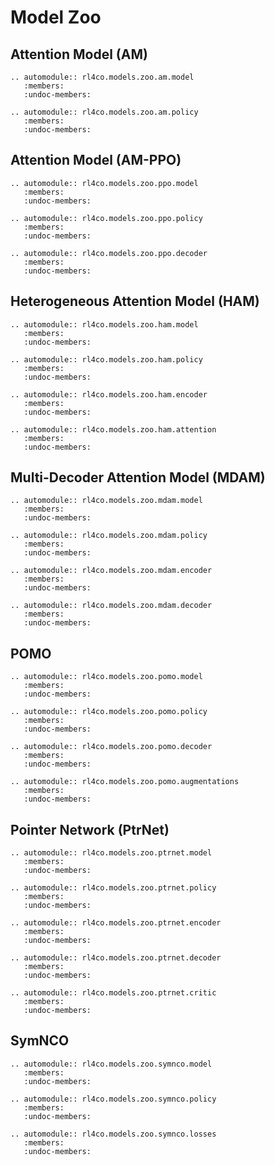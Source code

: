 # Model Zoo

## Attention Model (AM)

```{eval-rst}
.. automodule:: rl4co.models.zoo.am.model
   :members:
   :undoc-members:
```

```{eval-rst}
.. automodule:: rl4co.models.zoo.am.policy
   :members:
   :undoc-members:
```

## Attention Model (AM-PPO)

```{eval-rst}
.. automodule:: rl4co.models.zoo.ppo.model
   :members:
   :undoc-members:
```

```{eval-rst}
.. automodule:: rl4co.models.zoo.ppo.policy
   :members:
   :undoc-members:
```

```{eval-rst}
.. automodule:: rl4co.models.zoo.ppo.decoder
   :members:
   :undoc-members:
```

## Heterogeneous Attention Model (HAM)

```{eval-rst}
.. automodule:: rl4co.models.zoo.ham.model
   :members:
   :undoc-members:
```

```{eval-rst}
.. automodule:: rl4co.models.zoo.ham.policy
   :members:
   :undoc-members:
```

```{eval-rst}
.. automodule:: rl4co.models.zoo.ham.encoder
   :members:
   :undoc-members:
```

```{eval-rst}
.. automodule:: rl4co.models.zoo.ham.attention
   :members:
   :undoc-members:
```

## Multi-Decoder Attention Model (MDAM)

```{eval-rst}
.. automodule:: rl4co.models.zoo.mdam.model
   :members:
   :undoc-members:
```

```{eval-rst}
.. automodule:: rl4co.models.zoo.mdam.policy
   :members:
   :undoc-members:
```

```{eval-rst}
.. automodule:: rl4co.models.zoo.mdam.encoder
   :members:
   :undoc-members:
```

```{eval-rst}
.. automodule:: rl4co.models.zoo.mdam.decoder
   :members:
   :undoc-members:
```

## POMO

```{eval-rst}
.. automodule:: rl4co.models.zoo.pomo.model
   :members:
   :undoc-members:
```

```{eval-rst}
.. automodule:: rl4co.models.zoo.pomo.policy
   :members:
   :undoc-members:
```

```{eval-rst}
.. automodule:: rl4co.models.zoo.pomo.decoder
   :members:
   :undoc-members:
```

```{eval-rst}
.. automodule:: rl4co.models.zoo.pomo.augmentations
   :members:
   :undoc-members:
```

## Pointer Network (PtrNet)

```{eval-rst}
.. automodule:: rl4co.models.zoo.ptrnet.model
   :members:
   :undoc-members:
```

```{eval-rst}
.. automodule:: rl4co.models.zoo.ptrnet.policy
   :members:
   :undoc-members:
```

```{eval-rst}
.. automodule:: rl4co.models.zoo.ptrnet.encoder
   :members:
   :undoc-members:
```

```{eval-rst}
.. automodule:: rl4co.models.zoo.ptrnet.decoder
   :members:
   :undoc-members:
```

```{eval-rst}
.. automodule:: rl4co.models.zoo.ptrnet.critic
   :members:
   :undoc-members:
```

## SymNCO

```{eval-rst}
.. automodule:: rl4co.models.zoo.symnco.model
   :members:
   :undoc-members:
```

```{eval-rst}
.. automodule:: rl4co.models.zoo.symnco.policy
   :members:
   :undoc-members:
```

```{eval-rst}
.. automodule:: rl4co.models.zoo.symnco.losses
   :members:
   :undoc-members:
```


